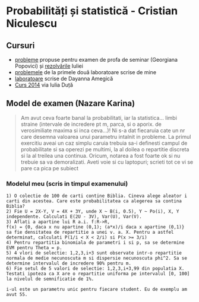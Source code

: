 # Probabilități și statistică - Cristian Niculescu

## Cursuri

- [probleme](https://www.dropbox.com/s/zxqcv8mro8wm4cz/Probabilitati%20si%20Statistica%20%28modele%20de%20exercitii%20date%20la%20examen%29.pdf?dl=0) propuse pentru examen de profa de seminar (Georgiana Popovici) și [rezolvările](https://www.dropbox.com/sh/jwqkj8j4qm604qb/AAD6uvkBljULWatUehA6qC3aa?dl=0) Iuliei
- [problemele](https://www.dropbox.com/sh/xiyscl3fcpdyn1a/AAAGO50y1QrouFBOgtw9HFxCa?dl=0) de la primele două laboratoare scrise de mine
- [laboratoare](https://www.dropbox.com/sh/9m795e3nn8eh83e/AACG5zBotB5utC61OCdkpZqqa?dl=0) scrise de Dayanna Amegică
- [Curs 2014](https://www.dropbox.com/s/iwz4iudiys9j0jd/Probabilitati%20si%20statistica.pdf?dl=0) via Iulia Duță

## Model de examen (Nazare Karina)

> Am avut ceva foarte banal la probabilitati, iar la statistica... limbi straine (intervale de incredere pt m, parca, si o aporix. de verosimiliate maxima si inca ceva...)! Ni s-a dat fiecaruia cate un nr care desemna valoarea unui parametru intalnit in probleme. La primul exercitiu aveai un caz simplu caruia trebuia sa-i definesti campul de probabilitate si sa operezi pe multimi, la al doilea o repartitie discreta si la al treilea una continua. Oricum, notarea a fost foarte ok si nu trebuie sa va demoralizati. Aveti voie si cu laptopuri; scrieti tot ce vi se pare ca pica pe subiect 

### Modelul meu (scris in timpul examenului)

```
1) O colectie de 100 de carti contine Biblia. Cineva alege aleator i carti din acestea. Care este probabilitatea ca alegerea sa contina Biblia?
2) Fie U = 2X-Y, V = 4X + 3Y, unde X ~ B(i, 0.5), Y ~ Po(i), X, Y independente. Calculati E(2U - 3V), Var(U), Var(V).
3) Aflati a apartine lui R a.i. f:R->R,
f(x) = {0, daca x nu apartine (0,1); (a*x)/i daca x apartine (0,1)}
sa fie densitatea de repartitie a unei v. a. X. Pentru a astfel determinat, calculati P(1/i < X < 2/i) si P(x >= 3/i)
4) Pentru repartitia binomiala de parametri i si p, sa se determine EVM pentru Theta = p.
5) 4 vlori de selectie: 1,2,3,i+3 sunt observate intr-o repartitie normala de medie necunoscuta m si dispersie necunoscuta phi^2. Sa se determine intervalul de incredere 90% pentru m.
6) Fie setul de 5 valori de selectie: 1,2,3,i+3,99 din populatia X. Testati ipoteza ca X are o repartitie uniforma pe intervalul [0, 100] la nivelul de semnificatie de 1%.

i-ul este un parametru unic pentru fiecare student. Eu de exemplu am avut 55.
```
